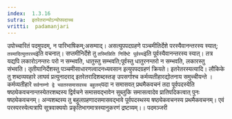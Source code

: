 ```yaml
---
index:  1.3.16
sutra:  इतरेतरान्योऽन्योपपदाच्च
vritti:  padamanjari
---
```


उपोच्चारितं पदमुपदम्, न पारिभाषिकम्;असम्वाद्। असत्युपपदग्रहणे पञ्चमीतिर्देशे परस्यैवानन्तरस्य स्यात्; `तस्मादित्युत्तरस्य`इति वचनात्। सप्तमीनिर्देशे तु `तस्मिन्निति निर्दिष्टे पूर्वस्य`इति पूर्वस्यैवानन्तरस्य स्यात्। तत्र यद्यपि लकारोऽनन्तरः परो न सम्भवति, धातुस्तु सम्भवति;पूर्वस्तु धातुरनन्तरो न सम्भवति, लकारस्तु संभवति। तृतीयानिर्देशस्तु पञ्चमीसाधारणत्वादनध्यवसान इत्युपपदग्रहणं क्रियते। इतरेतरस्यत्यादि। लौकिके तु शब्दव्यवहारे लाघवं प्रत्युनादराद् इतरेतरादिशब्दस्तङ् उपसर्गाश्च कर्मव्यतीहारद्योतनाय समुच्चीयन्ते । कर्मव्यतीहारे `सर्वनाम्नो द्वे भवतस्समासवच्च बहुलम्`यदा न समासवत् प्रथमैकवचनं तदा पूर्वपदस्येति षष्ठ्येकवचनान्तस्येतरशब्दस्य द्विर्वचने समासवद्भावेन सुब्लुकि समासत्वादेव प्रातिपदिकत्वात् पुनः षष्ठ्येकवचनम्। अन्यशब्दस्य तु बहुलग्रहणादसमासवद्भावे पूर्वपदस्थस्य षष्ठ्येकवचनस्य प्रथमैकवचनम्। एवं परस्परस्येत्यत्रापि सूत्रवाक्ययोः प्रकृतिभागमात्रस्यानुकरणं द्रष्टव्यम्।।
पदमञ्जरी
